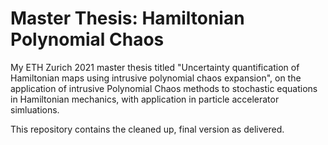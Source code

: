 # Master Thesis: Hamiltonian Polynomial Chaos
My ETH Zurich 2021 master thesis titled "Uncertainty quantification of
Hamiltonian maps using
intrusive polynomial chaos
expansion", on the application of intrusive Polynomial Chaos methods to stochastic equations in Hamiltonian mechanics, with application in particle accelerator simluations.

This repository contains the cleaned up, final version as delivered.
